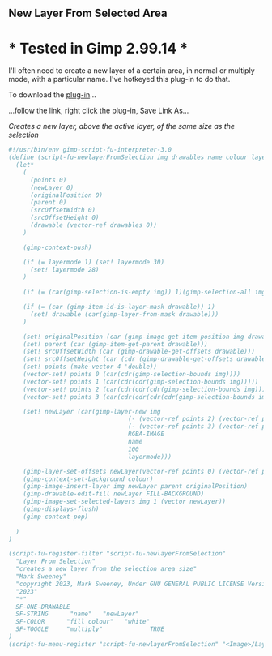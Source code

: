 ## New Layer From Selected Area

# * Tested in Gimp 2.99.14 *

I'll often need to create a new layer of a certain area, in normal or multiply 
mode, with a particular name. I've hotkeyed this plug-in to do that.
  
To download the [plug-in](https://github.com/script-fu/script-fu.github.io/tree/main/plug-ins/newlayerFromSelection)...  
  
...follow the link, right click the plug-in, Save Link As...
  
*Creates a new layer, above the active layer, of the same size as the selection*

```scheme
#!/usr/bin/env gimp-script-fu-interpreter-3.0
(define (script-fu-newlayerFromSelection img drawables name colour layermode)
  (let*
    (
      (points 0)
      (newLayer 0)
      (originalPosition 0)
      (parent 0)
      (srcOffsetWidth 0)
      (srcOffsetHeight 0)
      (drawable (vector-ref drawables 0))
    )

    (gimp-context-push)

    (if (= layermode 1) (set! layermode 30)
      (set! layermode 28)
    )
    
    (if (= (car(gimp-selection-is-empty img)) 1)(gimp-selection-all img))

    (if (= (car (gimp-item-id-is-layer-mask drawable)) 1)
      (set! drawable (car(gimp-layer-from-mask drawable)))
    )

    (set! originalPosition (car (gimp-image-get-item-position img drawable)))
    (set! parent (car (gimp-item-get-parent drawable)))
    (set! srcOffsetWidth (car (gimp-drawable-get-offsets drawable)))
    (set! srcOffsetHeight (car (cdr (gimp-drawable-get-offsets drawable))))
    (set! points (make-vector 4 'double))
    (vector-set! points 0 (car(cdr(gimp-selection-bounds img))))
    (vector-set! points 1 (car(cdr(cdr(gimp-selection-bounds img)))))
    (vector-set! points 2 (car(cdr(cdr(cdr(gimp-selection-bounds img))))))
    (vector-set! points 3 (car(cdr(cdr(cdr(cdr(gimp-selection-bounds img)))))))

    (set! newLayer (car(gimp-layer-new img
                                 (- (vector-ref points 2) (vector-ref points 0))
                                 (- (vector-ref points 3) (vector-ref points 1))
                                 RGBA-IMAGE
                                 name 
                                 100
                                 layermode)))

    (gimp-layer-set-offsets newLayer(vector-ref points 0) (vector-ref points 1))
    (gimp-context-set-background colour)
    (gimp-image-insert-layer img newLayer parent originalPosition)
    (gimp-drawable-edit-fill newLayer FILL-BACKGROUND)
    (gimp-image-set-selected-layers img 1 (vector newLayer)) 
    (gimp-displays-flush)
    (gimp-context-pop)
    
  )
)

(script-fu-register-filter "script-fu-newlayerFromSelection"
  "Layer From Selection" 
  "creates a new layer from the selection area size"
  "Mark Sweeney"
  "copyright 2023, Mark Sweeney, Under GNU GENERAL PUBLIC LICENSE Version 3"
  "2023"
  "*"
  SF-ONE-DRAWABLE
  SF-STRING      "name"   "newLayer"
  SF-COLOR      "fill colour"   "white"
  SF-TOGGLE     "multiply"             TRUE
)
(script-fu-menu-register "script-fu-newlayerFromSelection" "<Image>/Layer")
```
